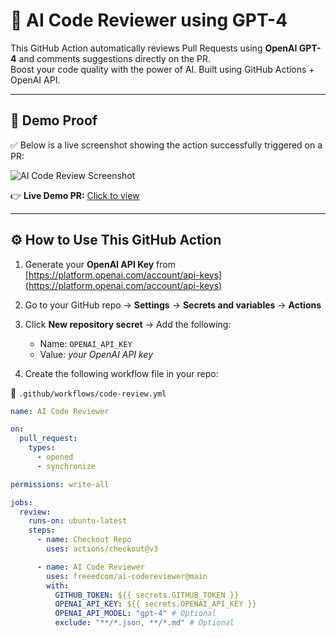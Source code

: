 # 🤖 AI Code Reviewer using GPT-4

This GitHub Action automatically reviews Pull Requests using **OpenAI GPT-4** and comments suggestions directly on the PR.  
Boost your code quality with the power of AI. Built using GitHub Actions + OpenAI API.

---

## 📸 Demo Proof

✅ Below is a live screenshot showing the action successfully triggered on a PR:

![AI Code Review Screenshot]((https://github.com/vansh-1410/ai-code-reviewer/issues/1#issue-3241873913))

👉 **Live Demo PR:** [Click to view](https://github.com/vansh-1410/ai-code-reviewer-demo/pull/1)

---

## ⚙️ How to Use This GitHub Action

1. Generate your **OpenAI API Key** from [https://platform.openai.com/account/api-keys](https://platform.openai.com/account/api-keys)

2. Go to your GitHub repo → **Settings** → **Secrets and variables** → **Actions**

3. Click **New repository secret** → Add the following:
   - Name: `OPENAI_API_KEY`
   - Value: *your OpenAI API key*

4. Create the following workflow file in your repo:

📁 `.github/workflows/code-review.yml`

```yaml
name: AI Code Reviewer

on:
  pull_request:
    types:
      - opened
      - synchronize

permissions: write-all

jobs:
  review:
    runs-on: ubuntu-latest
    steps:
      - name: Checkout Repo
        uses: actions/checkout@v3

      - name: AI Code Reviewer
        uses: freeedcom/ai-codereviewer@main
        with:
          GITHUB_TOKEN: ${{ secrets.GITHUB_TOKEN }}
          OPENAI_API_KEY: ${{ secrets.OPENAI_API_KEY }}
          OPENAI_API_MODEL: "gpt-4" # Optional
          exclude: "**/*.json, **/*.md" # Optional
